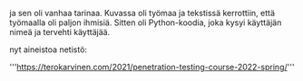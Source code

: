 
ja sen oli vanhaa tarinaa. Kuvassa oli työmaa ja tekstissä kerrottiin, 
että työmaalla oli paljon ihmisiä. Sitten oli Python-koodia, 
joka kysyi käyttäjän nimeä ja tervehti käyttäjää. 

nyt aineistoa netistö:


 '''https://terokarvinen.com/2021/penetration-testing-course-2022-spring/'''